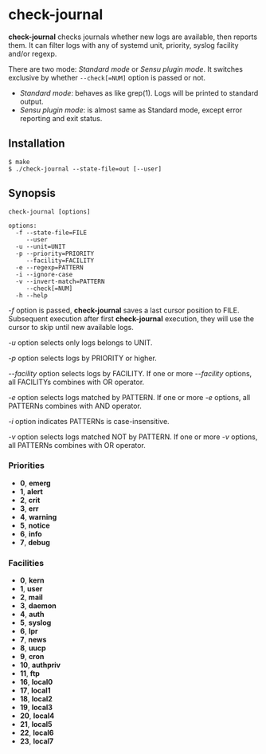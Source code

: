 # check-journal

**check-journal** checks journals whether new logs are available, then reports them. It can filter logs with any of systemd unit, priority, syslog facility and/or regexp.

There are two mode: *Standard mode* or *Sensu plugin mode*. It switches exclusive by whether `--check[=NUM]` option is passed or not.

* *Standard mode*: behaves as like grep(1). Logs will be printed to standard output.
* *Sensu plugin mode*: is almost same as Standard mode, except error reporting and exit status.

## Installation

```console
$ make
$ ./check-journal --state-file=out [--user]
```

## Synopsis

```
check-journal [options]

options:
  -f --state-file=FILE
     --user
  -u --unit=UNIT
  -p --priority=PRIORITY
     --facility=FACILITY
  -e --regexp=PATTERN
  -i --ignore-case
  -v --invert-match=PATTERN
     --check[=NUM]
  -h --help
```

*-f* option is passed, **check-journal** saves a last cursor position to FILE. Subsequent execution after first **check-journal** execution, they will use the cursor to skip until new available logs.

*-u* option selects only logs belongs to UNIT.

*-p* option selects logs by PRIORITY or higher.

*--facility* option selects logs by FACILITY. If one or more *--facility* options, all FACILITYs combines with OR operator.

*-e* option selects logs matched by PATTERN. If one or more *-e* options, all PATTERNs combines with AND operator.

*-i* option indicates PATTERNs is case-insensitive.

*-v* option selects logs matched NOT by PATTERN. If one or more *-v* options, all PATTERNs combines with OR operator.

### Priorities

* **0**, **emerg**
* **1**, **alert**
* **2**, **crit**
* **3**, **err**
* **4**, **warning**
* **5**, **notice**
* **6**, **info**
* **7**, **debug**

### Facilities

* **0**, **kern**
* **1**, **user**
* **2**, **mail**
* **3**, **daemon**
* **4**, **auth**
* **5**, **syslog**
* **6**, **lpr**
* **7**, **news**
* **8**, **uucp**
* **9**, **cron**
* **10**, **authpriv**
* **11**, **ftp**
* **16**, **local0**
* **17**, **local1**
* **18**, **local2**
* **19**, **local3**
* **20**, **local4**
* **21**, **local5**
* **22**, **local6**
* **23**, **local7**
